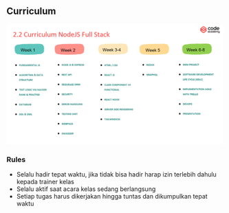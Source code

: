 ## Curriculum
![](Curriculum/1.png)

### Rules
- Selalu hadir tepat waktu, jika tidak bisa hadir harap izin terlebih dahulu kepada trainer kelas
- Selalu aktif saat acara kelas sedang berlangsung
- Setiap tugas harus dikerjakan hingga tuntas dan dikumpulkan tepat waktu